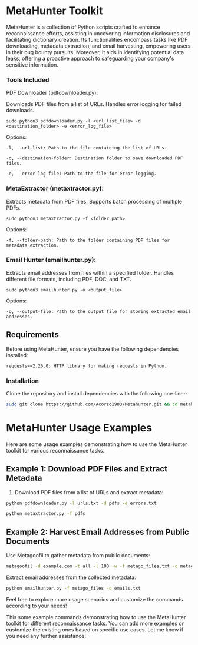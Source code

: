 # MetaHunter Toolkit
MetaHunter is a collection of Python scripts crafted to enhance reconnaissance efforts, assisting in uncovering information disclosures and facilitating dictionary creation. Its functionalities encompass tasks like PDF downloading, metadata extraction, and email harvesting, empowering users in their bug bounty pursuits. Moreover, it aids in identifying potential data leaks, offering a proactive approach to safeguarding your company's sensitive information.


### Tools Included
PDF Downloader (pdfdownloader.py):

Downloads PDF files from a list of URLs.
Handles error logging for failed downloads.

    sudo python3 pdfdownloader.py -l <url_list_file> -d <destination_folder> -e <error_log_file>

  
  Options:
  
    -l, --url-list: Path to the file containing the list of URLs.
    
    -d, --destination-folder: Destination folder to save downloaded PDF files.
    
    -e, --error-log-file: Path to the file for error logging.

### MetaExtractor (metaxtractor.py):

Extracts metadata from PDF files.
Supports batch processing of multiple PDFs.

    sudo python3 metaxtractor.py -f <folder_path>

  Options:
  
    -f, --folder-path: Path to the folder containing PDF files for metadata extraction.

### Email Hunter (emailhunter.py):

Extracts email addresses from files within a specified folder.
Handles different file formats, including PDF, DOC, and TXT.

    sudo python3 emailhunter.py -o <output_file>


  Options:
    
    -o, --output-file: Path to the output file for storing extracted email addresses.


## Requirements
Before using MetaHunter, ensure you have the following dependencies installed:

    requests==2.26.0: HTTP library for making requests in Python.

### Installation

Clone the repository and install dependencies with the following one-liner:

```bash
sudo git clone https://github.com/Acorzo1983/Metahunter.git && cd metahunter && chmod +x *.py && pip install -r requirements.txt
```

# MetaHunter Usage Examples

Here are some usage examples demonstrating how to use the MetaHunter toolkit for various reconnaissance tasks.

## Example 1: Download PDF Files and Extract Metadata

1. Download PDF files from a list of URLs and extract metadata:

```bash
python pdfdownloader.py -l urls.txt -d pdfs -e errors.txt
```

```bash
python metaxtractor.py -f pdfs
```

## Example 2: Harvest Email Addresses from Public Documents

  Use Metagoofil to gather metadata from public documents:

```bash
metagoofil -d example.com -t all -l 100 -w -f metago_files.txt -o metago_files -tor
```
  
Extract email addresses from the collected metadata:

```bash
python emailhunter.py -f metago_files -o emails.txt
```

Feel free to explore more usage scenarios and customize the commands according to your needs!


This some example commands demonstrating how to use the MetaHunter toolkit for different reconnaissance tasks. You can add more examples or customize the existing ones based on specific use cases. Let me know if you need any further assistance!
